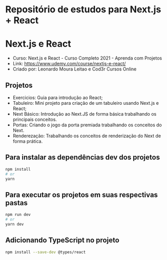 # Repositório de estudos para Next.js + React
# Next.js e React
- Curso: Next.js e React - Curso Completo 2021 - Aprenda com Projetos
- Link: https://www.udemy.com/course/nextjs-e-react/
- Criado por: Leonardo Moura Leitao e Cod3r Cursos Online
## Projetos
- Exercicios: Guia para introdução ao React;
- Tabuleiro: Mini projeto para criação de um tabuleiro usando Next.js e React;
- Next Básico: Introdução ao Next.JS de forma básica trabalhando os principais conceitos.
- Portas: Criando o jogo da porta premiada trabalhando os conceitos do Next.
- Renderezação: Trabalhando os conceitos de renderização do Next de forma prática.
## Para instalar as dependências dev dos projetos
```bash
npm install
# or
yarn
```
## Para executar os projetos em suas respectivas pastas
```bash
npm run dev
# or
yarn dev
```
## Adicionando TypeScript no projeto
```bash
npm install --save-dev @types/react
```
